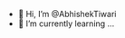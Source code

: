 - 👋 Hi, I’m @AbhishekTiwari
- 🌱 I’m currently learning ...

<!---
AbhishekTiwari0143/AbhishekTiwari0143 is a ✨ special ✨ repository because its `README.md` (this file) appears on your GitHub profile.
You can click the Preview link to take a look at your changes.
--->
